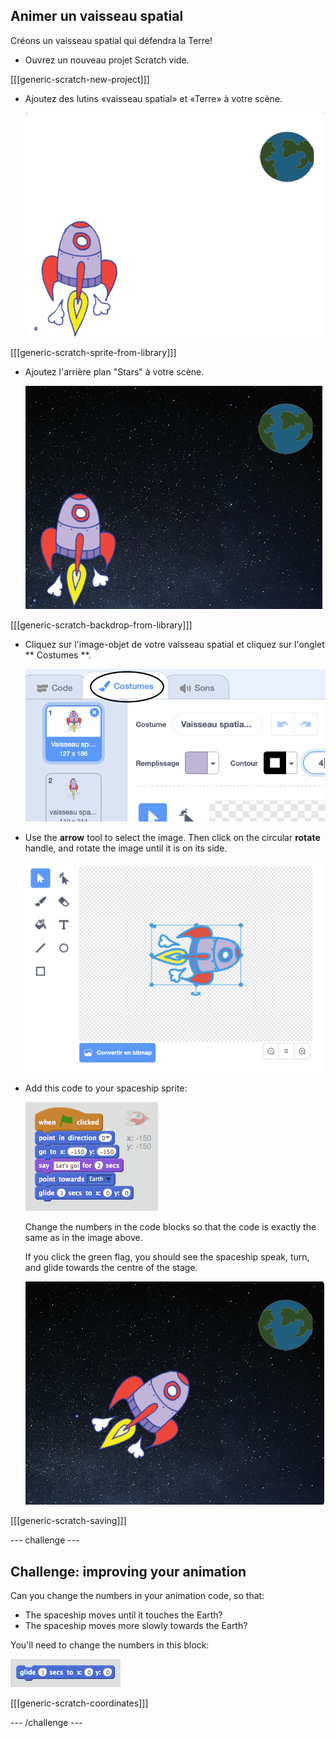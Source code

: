 ## Animer un vaisseau spatial

Créons un vaisseau spatial qui défendra la Terre!

+ Ouvrez un nouveau projet Scratch vide.

[[[generic-scratch-new-project]]]

+ Ajoutez des lutins «vaisseau spatial» et «Terre» à votre scène.
    
    ![Spaceship and Earth sprites](images/space-sprites.png)

[[[generic-scratch-sprite-from-library]]]

+ Ajoutez l'arrière plan "Stars" à votre scène.
    
    ![A space backdrop](images/space-backdrop.png)

[[[generic-scratch-backdrop-from-library]]]

+ Cliquez sur l'image-objet de votre vaisseau spatial et cliquez sur l'onglet ** Costumes **.
    
    ![Sprite costume](images/space-costume.png)

+ Use the **arrow** tool to select the image. Then click on the circular **rotate** handle, and rotate the image until it is on its side.
    
    ![Rotating a costume](images/space-rotate.png)

+ Add this code to your spaceship sprite:
    
    ![Spaceship code](images/space-animate.png)
    
    Change the numbers in the code blocks so that the code is exactly the same as in the image above.
    
    If you click the green flag, you should see the spaceship speak, turn, and glide towards the centre of the stage.
    
    ![Testing a spaceship animation](images/space-animate-stage.png)

[[[generic-scratch-saving]]]

\--- challenge \---

## Challenge: improving your animation

Can you change the numbers in your animation code, so that:

+ The spaceship moves until it touches the Earth?
+ The spaceship moves more slowly towards the Earth?

You'll need to change the numbers in this block:

![Glide block](images/space-glide.png)

[[[generic-scratch-coordinates]]]

\--- /challenge \---